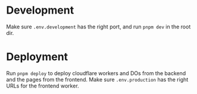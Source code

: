 # Development

Make sure `.env.development` has the right port, and run `pnpm dev` in the root dir.

# Deployment

Run `pnpm deploy` to deploy cloudflare workers and DOs from the backend and the pages from the frontend. Make sure `.env.production` has the right URLs for the frontend worker.
